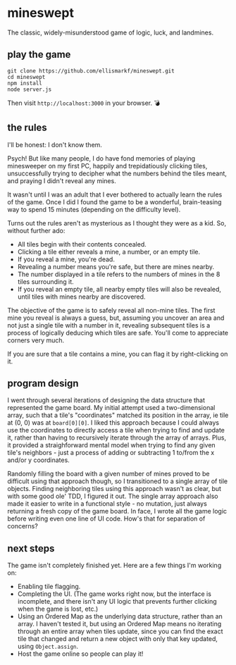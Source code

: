 # mineswept

The classic, widely-misunderstood game of logic, luck, and landmines.  

## play the game

```
git clone https://github.com/ellismarkf/mineswept.git
cd mineswept
npm install
node server.js
```
Then visit `http://localhost:3000` in your browser. :bomb:

## the rules

I'll be honest: I don't know them. 

Psych! But like many people, I do have fond memories of playing minesweeper on my first PC, happily and trepidatiously clicking tiles, unsuccessfully trying to decipher what the numbers behind the tiles meant, and praying I didn't reveal any mines.

It wasn't until I was an adult that I ever bothered to actually learn the rules of the game.  Once I did I found the game to be a wonderful, brain-teasing way to spend 15 minutes (depending on the difficulty level).

Turns out the rules aren't as mysterious as I thought they were as a kid.  So, without further ado:

- All tiles begin with their contents concealed.
- Clicking a tile either reveals a mine, a number, or an empty tile.
- If you reveal a mine, you're dead.
- Revealing a number means you're safe, but there are mines nearby.
- The number displayed in a tile refers to the numbers of mines in the 8 tiles surrounding it.
- If you reveal an empty tile, all nearby empty tiles will also be revealed, until tiles with mines nearby are discovered.

The objective of the game is to safely reveal all non-mine tiles.  The first mine you reveal is always a guess, but, assuming you uncover an area and not just a single tile with a number in it, revealing subsequent tiles is a process of logically deducing which tiles are safe.  You'll come to appreciate corners very much.

If you are sure that a tile contains a mine, you can flag it by right-clicking on it.

## program design

I went through several iterations of designing the data structure that represented the game board.  My initial attempt used a two-dimensional array, such that a tile's "coordinates" matched its position in the array, ie tile at (0, 0) was at `board[0][0]`.  I liked this approach because I could always use the coordinates to directly access a tile when trying to find and update it, rather than having to recursively iterate through the array of arrays.  Plus, it provided a straighforward mental model when trying to find any given tile's neighbors - just a process of adding or subtracting 1 to/from the x and/or y coordinates.

Randomly filling the board with a given number of mines proved to be difficult using that approach though, so I transitioned to a single array of tile objects. Finding neighboring tiles using this approach wasn't as clear, but with some good ole' TDD, I figured it out.  The single array approach also made it easier to write in a functional style - no mutation, just always returning a fresh copy of the game board.  In face, I wrote all the game logic before writing even one line of UI code.  How's that for separation of concerns?

## next steps

The game isn't completely finished yet.  Here are a few things I'm working on:

- Enabling tile flagging.
- Completing the UI.  (The game works right now, but the interface is incomplete, and there isn't any UI logic that prevents further clicking when the game is lost, etc.)
- Using an Ordered Map as the underlying data structure, rather than an array. I haven't tested it, but using an Ordered Map means no iterating through an entire array when tiles update, since you can find the exact tile that changed and return a new object with only that key updated, using `Object.assign`.
- Host the game online so people can play it!